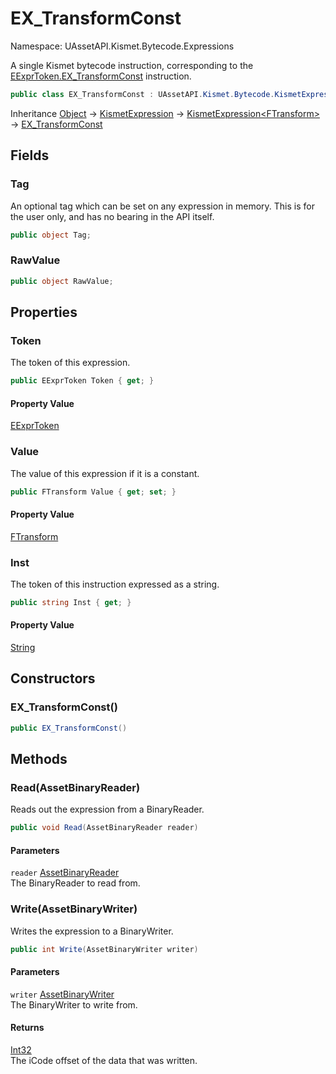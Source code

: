 # EX_TransformConst

Namespace: UAssetAPI.Kismet.Bytecode.Expressions

A single Kismet bytecode instruction, corresponding to the [EExprToken.EX_TransformConst](./uassetapi.kismet.bytecode.eexprtoken.md#ex_transformconst) instruction.

```csharp
public class EX_TransformConst : UAssetAPI.Kismet.Bytecode.KismetExpression`1[[UAssetAPI.UnrealTypes.FTransform, UAssetAPI, Version=1.0.1.0, Culture=neutral, PublicKeyToken=null]]
```

Inheritance [Object](https://docs.microsoft.com/en-us/dotnet/api/system.object) → [KismetExpression](./uassetapi.kismet.bytecode.kismetexpression.md) → [KismetExpression&lt;FTransform&gt;](./uassetapi.kismet.bytecode.kismetexpression-1.md) → [EX_TransformConst](./uassetapi.kismet.bytecode.expressions.ex_transformconst.md)

## Fields

### **Tag**

An optional tag which can be set on any expression in memory. This is for the user only, and has no bearing in the API itself.

```csharp
public object Tag;
```

### **RawValue**

```csharp
public object RawValue;
```

## Properties

### **Token**

The token of this expression.

```csharp
public EExprToken Token { get; }
```

#### Property Value

[EExprToken](./uassetapi.kismet.bytecode.eexprtoken.md)<br>

### **Value**

The value of this expression if it is a constant.

```csharp
public FTransform Value { get; set; }
```

#### Property Value

[FTransform](./uassetapi.unrealtypes.ftransform.md)<br>

### **Inst**

The token of this instruction expressed as a string.

```csharp
public string Inst { get; }
```

#### Property Value

[String](https://docs.microsoft.com/en-us/dotnet/api/system.string)<br>

## Constructors

### **EX_TransformConst()**

```csharp
public EX_TransformConst()
```

## Methods

### **Read(AssetBinaryReader)**

Reads out the expression from a BinaryReader.

```csharp
public void Read(AssetBinaryReader reader)
```

#### Parameters

`reader` [AssetBinaryReader](./uassetapi.assetbinaryreader.md)<br>
The BinaryReader to read from.

### **Write(AssetBinaryWriter)**

Writes the expression to a BinaryWriter.

```csharp
public int Write(AssetBinaryWriter writer)
```

#### Parameters

`writer` [AssetBinaryWriter](./uassetapi.assetbinarywriter.md)<br>
The BinaryWriter to write from.

#### Returns

[Int32](https://docs.microsoft.com/en-us/dotnet/api/system.int32)<br>
The iCode offset of the data that was written.
